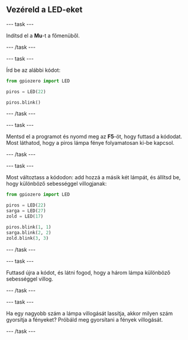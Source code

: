 ## Vezéreld a LED-eket

\--- task \---

Indítsd el a **Mu**-t a főmenüből.

\--- /task \---

\--- task \---

Írd be az alábbi kódot:

```python
from gpiozero import LED

piros = LED(22)

piros.blink()
```

\--- /task \---

\--- task \---

Mentsd el a programot és nyomd meg az **F5**-öt, hogy futtasd a kódodat. Most láthatod, hogy a piros lámpa fénye folyamatosan ki-be kapcsol.

\--- /task \---

\--- task \---

Most változtass a kódodon: add hozzá a másik két lámpát, és állítsd be, hogy különböző sebességgel villogjanak:

```python
from gpiozero import LED

piros = LED(22)
sarga = LED(27)
zold = LED(17)

piros.blink(1, 1)
sarga.blink(2, 2)
zold.blink(3, 3)
```

\--- /task \---

\--- task \---

Futtasd újra a kódot, és látni fogod, hogy a három lámpa különböző sebességgel villog.

\--- /task \---

\--- task \---

Ha egy nagyobb szám a lámpa villogását lassítja, akkor milyen szám gyorsítja a fényeket? Próbáld meg gyorsítani a fények villogását.

\--- /task \---